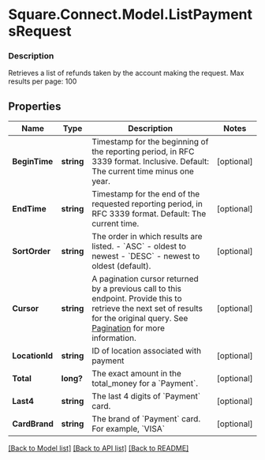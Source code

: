 # Square.Connect.Model.ListPaymentsRequest

### Description

Retrieves a list of refunds taken by the account making the request.  Max results per page: 100

## Properties

Name | Type | Description | Notes
------------ | ------------- | ------------- | -------------
**BeginTime** | **string** | Timestamp for the beginning of the reporting period, in RFC 3339 format. Inclusive. Default: The current time minus one year. | [optional] 
**EndTime** | **string** | Timestamp for the end of the requested reporting period, in RFC 3339 format.  Default: The current time. | [optional] 
**SortOrder** | **string** | The order in which results are listed. - &#x60;ASC&#x60; - oldest to newest - &#x60;DESC&#x60; - newest to oldest (default). | [optional] 
**Cursor** | **string** | A pagination cursor returned by a previous call to this endpoint. Provide this to retrieve the next set of results for the original query.  See [Pagination](https://developer.squareup.com/docs/basics/api101/pagination) for more information. | [optional] 
**LocationId** | **string** | ID of location associated with payment | [optional] 
**Total** | **long?** | The exact amount in the total_money for a &#x60;Payment&#x60;. | [optional] 
**Last4** | **string** | The last 4 digits of &#x60;Payment&#x60; card. | [optional] 
**CardBrand** | **string** | The brand of &#x60;Payment&#x60; card. For example, &#x60;VISA&#x60; | [optional] 



[[Back to Model list]](../README.md#documentation-for-models) [[Back to API list]](../README.md#documentation-for-api-endpoints) [[Back to README]](../README.md)

